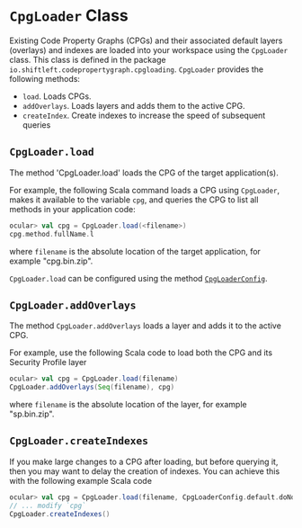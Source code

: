 # `CpgLoader` Class

Existing Code Property Graphs (CPGs) and their associated default layers (overlays) and indexes are loaded into your workspace using the `CpgLoader` class. This class is defined in the package `io.shiftleft.codepropertygraph.cpgloading`. `CpgLoader` provides the following methods:

* `load`. Loads CPGs.
* `addOverlays`. Loads layers and adds them to the active CPG.
* `createIndex`. Create indexes to increase the speed of subsequent queries

## `CpgLoader.load`

The method 'CpgLoader.load' loads the CPG of the target application(s).

For example, the following Scala command loads a CPG using `CpgLoader`, makes it available to the variable `cpg`, and queries the CPG to list all methods in your application code:

```scala
ocular> val cpg = CpgLoader.load(<filename>)
cpg.method.fullName.l
```

where `filename` is the absolute location of the target application, for example "cpg.bin.zip".
  
`CpgLoader.load` can be configured using the method [`CpgLoaderConfig`](cpgloaderconfig.md).

## `CpgLoader.addOverlays`

The method `CpgLoader.addOverlays` loads a layer and adds it to the active CPG. 

For example, use the following Scala code to load both the CPG and its Security Profile layer 

```scala
ocular> val cpg = CpgLoader.load(filename)
CpgLoader.addOverlays(Seq(filename), cpg)
```
where `filename` is the absolute location of the layer, for example "sp.bin.zip".
  
## `CpgLoader.createIndexes`

If you make large changes to a CPG after loading, but before querying it, then you may want to delay the creation of indexes. You can achieve this with the following example Scala code

```scala
ocular> val cpg = CpgLoader.load(filename, CpgLoaderConfig.default.doNotCreateIndexesOnLoad)
// ... modify `cpg`
CpgLoader.createIndexes()
```
